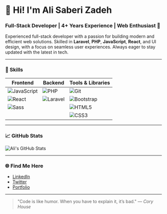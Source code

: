 # 👋 Hi! I'm Ali Saberi Zadeh

### Full-Stack Developer | 4+ Years Experience | Web Enthusiast 🚀

Experienced full-stack developer with a passion for building modern and efficient web solutions. Skilled in **Laravel**, **PHP**, **JavaScript**, **React**, and UI design, with a focus on seamless user experiences. Always eager to stay updated with the latest in tech.

---

### 🔧 Skills

| **Frontend**                                                                                           | **Backend**                                                                                      | **Tools & Libraries**                                                                          |
| ------------------------------------------------------------------------------------------------------ | ------------------------------------------------------------------------------------------------ | ------------------------------------------------------------------------------------------------ |
| ![JavaScript](https://img.shields.io/badge/JavaScript-F7DF1E?style=for-the-badge&logo=javascript&logoColor=black) | ![PHP](https://img.shields.io/badge/PHP-777BB4?style=for-the-badge&logo=php&logoColor=white)     | ![Git](https://img.shields.io/badge/Git-F05032?style=for-the-badge&logo=git&logoColor=white)    |
| ![React](https://img.shields.io/badge/React-61DAFB?style=for-the-badge&logo=react&logoColor=black)     | ![Laravel](https://img.shields.io/badge/Laravel-FF2D20?style=for-the-badge&logo=laravel&logoColor=white) | ![Bootstrap](https://img.shields.io/badge/Bootstrap-7952B3?style=for-the-badge&logo=bootstrap&logoColor=white) |
| ![Sass](https://img.shields.io/badge/Sass-CC6699?style=for-the-badge&logo=sass&logoColor=white)       |                                                                                                  | ![HTML5](https://img.shields.io/badge/HTML5-E34F26?style=for-the-badge&logo=html5&logoColor=white) |
|                                                                                                        |                                                                                                  | ![CSS3](https://img.shields.io/badge/CSS3-1572B6?style=for-the-badge&logo=css3&logoColor=white) |

---

### 📈 GitHub Stats

![Ali's GitHub Stats](https://github-readme-stats.vercel.app/api?username=your-username&show_icons=true&theme=radical)

---

### 🌐 Find Me Here

- [LinkedIn](https://www.linkedin.com/in/your-linkedin)
- [Twitter](https://twitter.com/your-twitter)
- [Portfolio](https://your-portfolio-url.com)

---

> "Code is like humor. When you have to explain it, it’s bad." — *Cory House*
